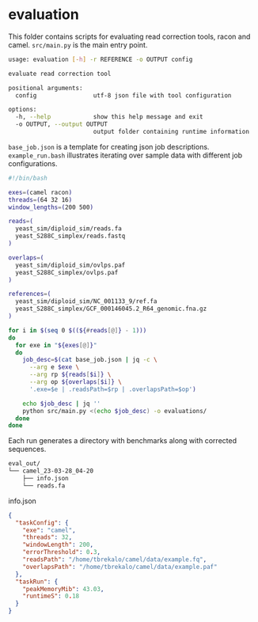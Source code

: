 # evaluation

This folder contains scripts for evaluating read correction tools, racon and camel. `src/main.py` is the main entry point.

```bash
usage: evaluation [-h] -r REFERENCE -o OUTPUT config

evaluate read correction tool

positional arguments:
  config                utf-8 json file with tool configuration

options:
  -h, --help            show this help message and exit
  -o OUTPUT, --output OUTPUT
                        output folder containing runtime information
```

`base_job.json` is a template for creating json job descriptions. `example_run.bash` illustrates iterating over sample data with different job configurations.

```bash
#!/bin/bash

exes=(camel racon)
threads=(64 32 16)
window_lengths=(200 500)

reads=(
  yeast_sim/diploid_sim/reads.fa
  yeast_S288C_simplex/reads.fastq
)

overlaps=(
  yeast_sim/diploid_sim/ovlps.paf
  yeast_S288C_simplex/ovlps.paf
)

references=(
  yeast_sim/diploid_sim/NC_001133_9/ref.fa
  yeast_S288C_simplex/GCF_000146045.2_R64_genomic.fna.gz
)

for i in $(seq 0 $((${#reads[@]} - 1)))
do
  for exe in "${exes[@]}"
  do
    job_desc=$(cat base_job.json | jq -c \
      --arg e $exe \
      --arg rp ${reads[$i]} \
      --arg op ${overlaps[$i]} \
      '.exe=$e | .readsPath=$rp | .overlapsPath=$op')

    echo $job_desc | jq ''
    python src/main.py <(echo $job_desc) -o evaluations/
  done
done

```

Each run generates a directory with benchmarks along with corrected sequences.

```bash
eval_out/
└── camel_23-03-28_04-20
    ├── info.json
    └── reads.fa
```

info.json

```json
{
  "taskConfig": {
    "exe": "camel",
    "threads": 32,
    "windowLength": 200,
    "errorThreshold": 0.3,
    "readsPath": "/home/tbrekalo/camel/data/example.fq",
    "overlapsPath": "/home/tbrekalo/camel/data/example.paf"
  },
  "taskRun": {
    "peakMemoryMib": 43.03,
    "runtimeS": 0.18
  }
}
```
